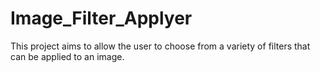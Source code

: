 # Image_Filter_Applyer
This project aims to allow the user to choose from a variety of filters that can be applied to an image.
